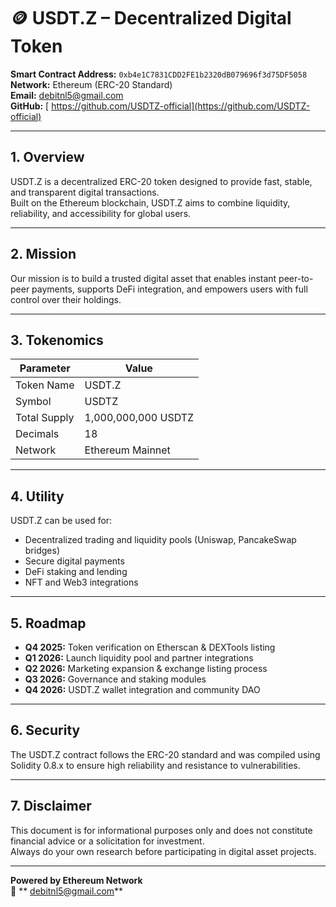 # 🪙 USDT.Z – Decentralized Digital Token

**Smart Contract Address:** `0xb4e1C7831CDD2FE1b2320dB079696f3d75DF5058`  
**Network:** Ethereum (ERC-20 Standard)  
**Email:** debitnl5@gmail.com  
**GitHub:** [ https://github.com/USDTZ-official](https://github.com/USDTZ-official)

---

## 1. Overview
USDT.Z is a decentralized ERC-20 token designed to provide fast, stable, and transparent digital transactions.  
Built on the Ethereum blockchain, USDT.Z aims to combine liquidity, reliability, and accessibility for global users.

---

## 2. Mission
Our mission is to build a trusted digital asset that enables instant peer-to-peer payments, supports DeFi integration, and empowers users with full control over their holdings.

---

## 3. Tokenomics

| Parameter | Value |
|------------|--------|
| Token Name | USDT.Z |
| Symbol | USDTZ |
| Total Supply | 1,000,000,000 USDTZ |
| Decimals | 18 |
| Network | Ethereum Mainnet |

---

## 4. Utility
USDT.Z can be used for:
- Decentralized trading and liquidity pools (Uniswap, PancakeSwap bridges)
- Secure digital payments
- DeFi staking and lending
- NFT and Web3 integrations

---

## 5. Roadmap
- **Q4 2025:** Token verification on Etherscan & DEXTools listing  
- **Q1 2026:** Launch liquidity pool and partner integrations  
- **Q2 2026:** Marketing expansion & exchange listing process  
- **Q3 2026:** Governance and staking modules  
- **Q4 2026:** USDT.Z wallet integration and community DAO  

---

## 6. Security
The USDT.Z contract follows the ERC-20 standard and was compiled using Solidity 0.8.x to ensure high reliability and resistance to vulnerabilities.

---

## 7. Disclaimer
This document is for informational purposes only and does not constitute financial advice or a solicitation for investment.  
Always do your own research before participating in digital asset projects.

---

**Powered by Ethereum Network**  
📧 ** debitnl5@gmail.com**
